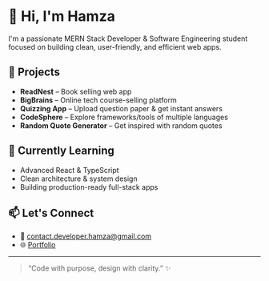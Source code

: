 # 👋 Hi, I'm Hamza

I'm a passionate MERN Stack Developer & Software Engineering student focused on building clean, user-friendly, and efficient web apps.

## 🚀 Projects
- **ReadNest** – Book selling web app
- **BigBrains** – Online tech course-selling platform
- **Quizzing App** – Upload question paper & get instant answers
- **CodeSphere** – Explore frameworks/tools of multiple languages
- **Random Quote Generator** – Get inspired with random quotes

## 🌱 Currently Learning
- Advanced React & TypeScript
- Clean architecture & system design
- Building production-ready full-stack apps

## 📫 Let's Connect
- 📧 contact.developer.hamza@gmail.com  
- 🌐 [Portfolio](https://your-portfolio-link.com)

---

> “Code with purpose, design with clarity.” ✨
